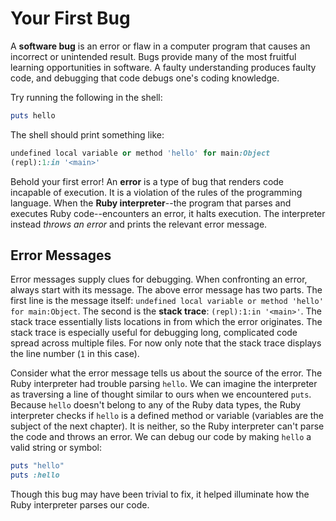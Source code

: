 # Your First Bug

A **software bug** is an error or flaw in a computer program that causes an
incorrect or unintended result. Bugs provide many of the most fruitful learning
opportunities in software. A faulty understanding produces faulty code, and
debugging that code debugs one's coding knowledge.

Try running the following in the shell:

```ruby
puts hello
```

The shell should print something like:

```ruby
undefined local variable or method 'hello' for main:Object
(repl):1:in '<main>'
```

Behold your first error! An **error** is a type of bug that renders code
incapable of execution. It is a violation of the rules of the programming
language. When the **Ruby interpreter**--the program that parses and executes
Ruby code--encounters an error, it halts execution. The interpreter instead
_throws an error_ and prints the relevant error message.


## Error Messages

Error messages supply clues for debugging. When confronting an error, always
start with its message. The above error message has two parts. The first line is
the message itself: `undefined local variable or method 'hello' for
main:Object`. The second is the **stack trace**: `(repl):1:in '<main>'`. The
stack trace essentially lists locations in from which the error originates. The
stack trace is especially useful for debugging long, complicated code spread
across multiple files. For now only note that the stack trace displays the line
number (`1` in this case).

Consider what the error message tells us about the source of the error. The Ruby
interpreter had trouble parsing `hello`. We can imagine the interpreter as
traversing a line of thought similar to ours when we encountered `puts`. Because
`hello` doesn't belong to any of the Ruby data types, the Ruby interpreter
checks if `hello` is a defined method or variable (variables are the subject of
the next chapter). It is neither, so the Ruby interpreter can't parse the
code and throws an error. We can debug our code by making `hello` a valid string
or symbol:

```ruby
puts "hello"
puts :hello
```

Though this bug may have been trivial to fix, it helped illuminate how the Ruby
interpreter parses our code.
